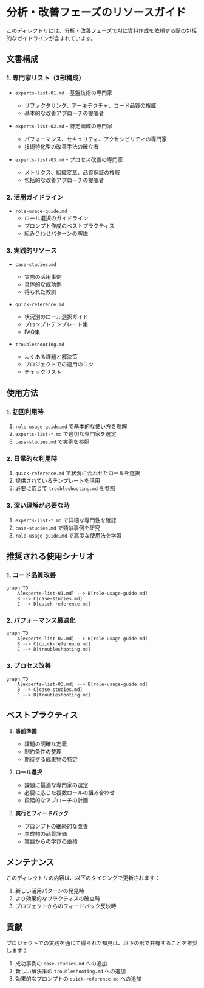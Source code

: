 # 分析・改善フェーズのリソースガイド

このディレクトリには、分析・改善フェーズでAIに資料作成を依頼する際の包括的なガイドラインが含まれています。

## 文書構成

### 1. 専門家リスト（3部構成）
- `experts-list-01.md` - 基盤技術の専門家
  - リファクタリング、アーキテクチャ、コード品質の権威
  - 基本的な改善アプローチの提唱者

- `experts-list-02.md` - 特定領域の専門家
  - パフォーマンス、セキュリティ、アクセシビリティの専門家
  - 技術特化型の改善手法の確立者

- `experts-list-03.md` - プロセス改善の専門家
  - メトリクス、組織変革、品質保証の権威
  - 包括的な改善アプローチの提唱者

### 2. 活用ガイドライン
- `role-usage-guide.md`
  - ロール選択のガイドライン
  - プロンプト作成のベストプラクティス
  - 組み合わせパターンの解説

### 3. 実践的リソース
- `case-studies.md`
  - 実際の活用事例
  - 具体的な成功例
  - 得られた教訓

- `quick-reference.md`
  - 状況別のロール選択ガイド
  - プロンプトテンプレート集
  - FAQ集

- `troubleshooting.md`
  - よくある課題と解決策
  - プロジェクトでの適用のコツ
  - チェックリスト

## 使用方法

### 1. 初回利用時
1. `role-usage-guide.md` で基本的な使い方を理解
2. `experts-list-*.md` で適切な専門家を選定
3. `case-studies.md` で実例を参照

### 2. 日常的な利用時
1. `quick-reference.md` で状況に合わせたロールを選択
2. 提供されているテンプレートを活用
3. 必要に応じて `troubleshooting.md` を参照

### 3. 深い理解が必要な時
1. `experts-list-*.md` で詳細な専門性を確認
2. `case-studies.md` で類似事例を研究
3. `role-usage-guide.md` で高度な使用法を学習

## 推奨される使用シナリオ

### 1. コード品質改善
```mermaid
graph TD
    A[experts-list-01.md] --> B[role-usage-guide.md]
    B --> C[case-studies.md]
    C --> D[quick-reference.md]
```

### 2. パフォーマンス最適化
```mermaid
graph TD
    A[experts-list-02.md] --> B[role-usage-guide.md]
    B --> C[quick-reference.md]
    C --> D[troubleshooting.md]
```

### 3. プロセス改善
```mermaid
graph TD
    A[experts-list-03.md] --> B[role-usage-guide.md]
    B --> C[case-studies.md]
    C --> D[troubleshooting.md]
```

## ベストプラクティス

1. **事前準備**
   - 課題の明確な定義
   - 制約条件の整理
   - 期待する成果物の特定

2. **ロール選択**
   - 課題に最適な専門家の選定
   - 必要に応じた複数ロールの組み合わせ
   - 段階的なアプローチの計画

3. **実行とフィードバック**
   - プロンプトの継続的な改善
   - 生成物の品質評価
   - 実践からの学びの蓄積

## メンテナンス

このディレクトリの内容は、以下のタイミングで更新されます：

1. 新しい活用パターンの発見時
2. より効果的なプラクティスの確立時
3. プロジェクトからのフィードバック反映時

## 貢献

プロジェクトでの実践を通じて得られた知見は、以下の形で共有することを推奨します：

1. 成功事例の `case-studies.md` への追加
2. 新しい解決策の `troubleshooting.md` への追加
3. 効果的なプロンプトの `quick-reference.md` への追加
